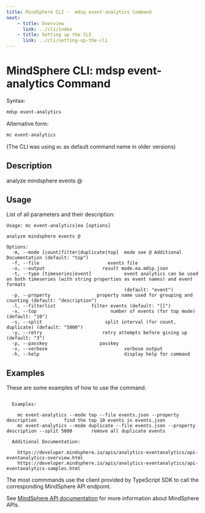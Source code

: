 ```yaml
---
title: MindSphere CLI -  mdsp event-analytics Command
next:
    - title: Overview
      link: ../cli/index
    - title: Setting up the CLI
      link: ../cli/setting-up-the-cli
---
```



# MindSphere CLI: mdsp event-analytics Command

Syntax:

```bash
mdsp event-analytics
```

Alternative form:

```bash
mc event-analytics
```

(The CLI was using `mc` as default command name in older versions)

## Description

analyze mindsphere events @

## Usage

List of all parameters and their description:

```text
Usage: mc event-analytics|ea [options]

analyze mindsphere events @

Options:
  -m, --mode [count|filter|duplicate|top]  mode see @ Additional Documentation (default: "top")
  -f, --file                         events file
  -o, --output                     result mode.ea.mdsp.json
  -t, --type [timeseries|event]            event analytics can be used on both timeseries (with string properties as event names) and event formats
                                           (default: "event")
  -p, --property                 property name used for grouping and counting (default: "description")
  -l, --filterlist             filter events (default: "[]")
  -x, --top                           number of events (for top mode) (default: "10")
  -s, --split                       split interval (for count, duplicate) (default: "5000")
  -y, --retry                      retry attempts before giving up (default: "3")
  -p, --passkey                   passkey
  -v, --verbose                            verbose output
  -h, --help                               display help for command

```

## Examples

These are some examples of how to use the command. 

```text

  Examples:

    mc event-analytics --mode top --file events.json --property description 		 find the top 10 events in events.json
    mc event-analytics --mode duplicate --file events.json --property description --split 5000 		 remove all duplicate events

  Additional Documentation:

    https://developer.mindsphere.io/apis/analytics-eventanalytics/api-eventanalytics-overview.html
    https://developer.mindsphere.io/apis/analytics-eventanalytics/api-eventanalytics-samples.html

```

The most commmands use the client provided by TypeScript SDK to call the corresponding MindSphere API endpoint.

See [MindSphere API documentation](https://documentation.mindsphere.io/MindSphere/apis/index.html) for more information about MindSphere APIs.